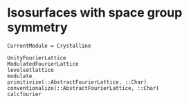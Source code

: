 # Isosurfaces with space group symmetry


```@meta
CurrentModule = Crystalline
```

```@docs
UnityFourierLattice
ModulatedFourierLattice
levelsetlattice
modulate
primitivize(::AbstractFourierLattice, ::Char)
conventionalize(::AbstractFourierLattice, ::Char)
calcfourier
```